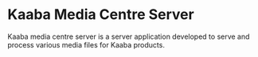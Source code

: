 # Kaaba Media Centre Server

Kaaba media centre server is a server application developed to serve and process various media files for Kaaba products.

